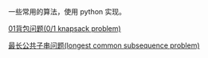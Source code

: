 一些常用的算法，使用 python 实现。

[01背包问题(0/1 knapsack problem)](https://github.com/lixinchn/algorithm/tree/master/DynamicProgramming/01_KnapsackProblem)

[最长公共子串问题(longest common subsequence problem)](https://github.com/lixinchn/algorithm/tree/master/DynamicProgramming/02_LongestCommonSubsequence)

